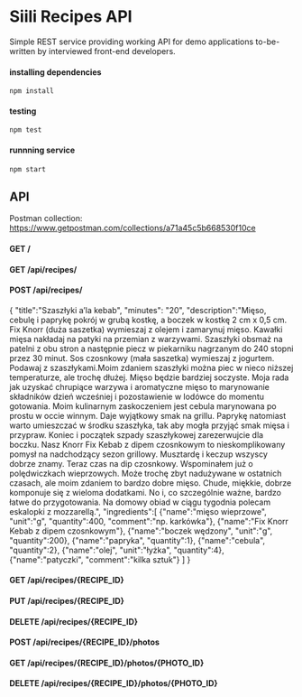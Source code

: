 # Siili Recipes API

Simple REST service providing working API for demo applications to-be-written by interviewed front-end developers.

#### installing dependencies

```
npm install
```

#### testing

```
npm test
```

#### runnning service

```
npm start
```

## API

Postman collection: <https://www.getpostman.com/collections/a71a45c5b668530f10ce>

#### GET /
#### GET /api/recipes/
#### POST /api/recipes/

{
    "title":"Szaszłyki a’la kebab",
    "minutes": "20",
    "description":"Mięso, cebulę i paprykę pokrój w grubą kostkę, a boczek w kostkę 2 cm x 0,5 cm. Fix Knorr (duża saszetka) wymieszaj z olejem i zamarynuj mięso. Kawałki mięsa nakładaj na patyki na przemian z warzywami. Szaszłyki obsmaż na patelni z obu stron a następnie piecz w piekarniku nagrzanym do 240 stopni przez 30 minut. Sos czosnkowy (mała saszetka) wymieszaj z jogurtem. Podawaj z szaszłykami.Moim zdaniem szaszłyki można piec w nieco niższej temperaturze, ale trochę dłużej. Mięso będzie bardziej soczyste. Moja rada jak uzyskać chrupiące warzywa i aromatyczne mięso to marynowanie składników dzień wcześniej i pozostawienie w lodówce do momentu gotowania. Moim kulinarnym zaskoczeniem jest cebula marynowana po prostu w occie winnym. Daje wyjątkowy smak na grillu. Paprykę natomiast warto umieszczać w środku szaszłyka, tak aby mogła przyjąć smak mięsa i przypraw. Koniec i początek szpady szaszłykowej zarezerwujcie dla boczku. Nasz Knorr Fix Kebab z dipem czosnkowym to nieskomplikowany pomysł na nadchodzący sezon grillowy. Musztardę i keczup wszyscy dobrze znamy. Teraz czas na dip czosnkowy. Wspominałem już o polędwiczkach wieprzowych. Może trochę zbyt nadużywane w ostatnich czasach, ale moim zdaniem to bardzo dobre mięso. Chude, miękkie, dobrze komponuje się z wieloma dodatkami. No i, co szczególnie ważne, bardzo łatwe do przygotowania. Na domowy obiad w ciągu tygodnia polecam eskalopki z mozzarellą.",
    "ingredients":[
        {"name":"mięso wieprzowe", "unit":"g", "quantity":400, "comment":"np. karkówka"},
        {"name":"Fix Knorr Kebab z dipem czosnkowym"},
        {"name":"boczek wędzony", "unit":"g", "quantity":200},
        {"name":"papryka", "quantity":1},
        {"name":"cebula", "quantity":2},
        {"name":"olej", "unit":"łyżka", "quantity":4},
        {"name":"patyczki", "comment":"kilka sztuk"}
     ]
}

#### GET /api/recipes/{RECIPE_ID}
#### PUT /api/recipes/{RECIPE_ID}
#### DELETE /api/recipes/{RECIPE_ID}
#### POST /api/recipes/{RECIPE_ID}/photos
#### GET /api/recipes/{RECIPE_ID}/photos/{PHOTO_ID}
#### DELETE /api/recipes/{RECIPE_ID}/photos/{PHOTO_ID}
